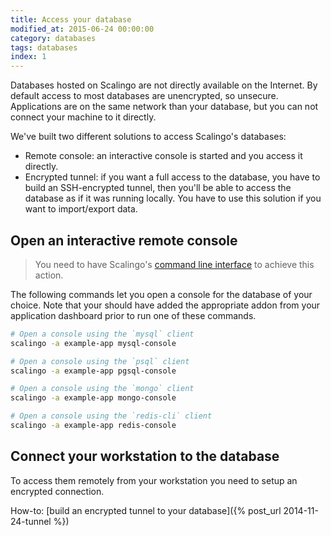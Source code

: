 ```yaml
---
title: Access your database
modified_at: 2015-06-24 00:00:00
category: databases
tags: databases
index: 1
---
```


Databases hosted on Scalingo are not directly available on the Internet. By default
access to most databases are unencrypted, so unsecure. Applications are on the same
network than your database, but you can not connect your machine to it directly.

We've built two different solutions to access Scalingo's databases:

* Remote console: an interactive console is started and you access it directly.
* Encrypted tunnel: if you want a full access to the database, you have to build an
  SSH-encrypted tunnel, then you'll be able to access the database as if it was running locally.
  You have to use this solution if you want to import/export data.

## Open an interactive remote console

<blockquote class="bg-info">
You need to have Scalingo's <a href="http://cli.scalingo.com" target="_blank">command line interface</a> to
achieve this action.
</blockquote>

The following commands let you open a console for the database
of your choice. Note that your should have added the appropriate addon from
your application dashboard prior to run one of these commands.

```bash
# Open a console using the `mysql` client
scalingo -a example-app mysql-console

# Open a console using the `psql` client
scalingo -a example-app pgsql-console

# Open a console using the `mongo` client
scalingo -a example-app mongo-console

# Open a console using the `redis-cli` client
scalingo -a example-app redis-console
```

## Connect your workstation to the database

 To access them remotely
from your workstation you need to setup an encrypted connection.

How-to: [build an encrypted tunnel to your database]({% post_url 2014-11-24-tunnel %})
